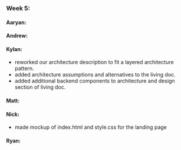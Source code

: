 ### Week 5:
#### Aaryan:


#### Andrew:

#### Kylan:
- reworked our architecture description to fit a layered architecture pattern.
- added architecture assumptions and alternatives to the living doc.
- added additional backend components to architecture and design section of living doc. 

#### Matt:

#### Nick:
- made mockup of index.html and style.css for the landing page
#### Ryan:


